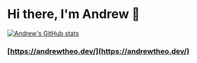 # Hi there, I'm Andrew 👋

<!--
**AndrewTheo/AndrewTheo** is a ✨ _special_ ✨ repository because its `README.md` (this file) appears on your GitHub profile.

Here are some ideas to get you started:

- 🔭 I’m currently working on ...
- 🌱 I’m currently learning ...
- 👯 I’m looking to collaborate on ...
- 🤔 I’m looking for help with ...
- 💬 Ask me about ...
- 📫 How to reach me: ...
- 😄 Pronouns: ...
- ⚡ Fun fact: ...
-->

[![Andrew's GitHub stats](https://github-readme-stats.vercel.app/api?username=andrew-theodorides&count_private=true&hide=prs,issues,contribute&show_icons=true&theme=radical)](https://github.com/andrew-theodorides)

### [https://andrewtheo.dev/](https://andrewtheo.dev/)




